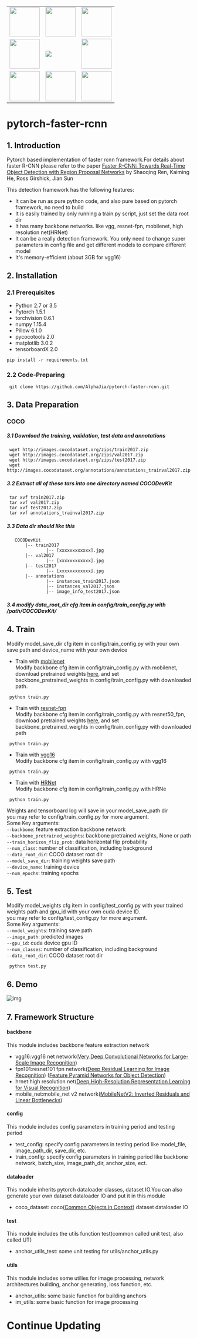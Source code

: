 <table border="0" width="10%">
  <tr>
    <td><img src="https://img1.github.io/tmp/1.jpg" height="80" width="82"></td>
    <td><img src="https://img1.github.io/tmp/2.jpg" height="80" width="82"></td>
    <td><img src="https://img1.github.io/tmp/3.jpg" height="80" width="82"></td>
  </tr>
  <tr>
    <td><img src="https://img1.github.io/tmp/4.jpg" height="80" width="82"></td>
    <td><img src="https://img.shields.io/github/stars/AlphaJia/pytorch-faster-rcnn.svg?style=social"></td>
    <td><img src="https://img1.github.io/tmp/6.jpg" height="82" width="82"></td>
  </tr>
   <tr>
    <td><img src="https://img1.github.io/tmp/7.jpg" height="82" width="82"></td>
    <td><img src="https://img1.github.io/tmp/8.jpg" height="82" width="82"></td>
    <td><img src="https://img1.github.io/tmp/9.jpg" height="82" width="82"></td>
  </tr>
</table>

# pytorch-faster-rcnn
##  1. Introduction  
Pytorch based implementation of faster rcnn framework.For details about faster R-CNN please refer to the paper [Faster R-CNN: Towards Real-Time Object Detection with Region Proposal Networks]((https://arxiv.org/abs/1506.01497)) by Shaoqing Ren, Kaiming He, Ross Girshick, Jian Sun


This detection framework has the following features:  
* It can be run as pure python code, and also pure based on pytorch framework, no need to build
* It is easily trained by only running a train.py script, just set the data root dir
* It has many backbone networks. like vgg, resnet-fpn, mobilenet, high resolution net(HRNet)
* It can be a really detection framework. You only need to change super parameters in config file and get different models to compare different model
* It's memory-efficient (about 3GB for vgg16)
##  2. Installation
### 2.1 Prerequisites
* Python 2.7 or 3.5  
* Pytorch 1.5.1  
* torchvision 0.6.1  
* numpy 1.15.4
* Pillow 6.1.0
* pycocotools 2.0
* matplotlib 3.0.2
* tensorboardX 2.0  
```Shell
pip install -r requirements.txt
  ```
### 2.2 Code-Preparing
 ```Shell
  git clone https://github.com/AlphaJia/pytorch-faster-rcnn.git
  ```
##  3. Data Preparation
### COCO  
##### 3.1 Download the training, validation, test data and annotations
```Shell
 wget http://images.cocodataset.org/zips/train2017.zip  
 wget http://images.cocodataset.org/zips/val2017.zip
 wget http://images.cocodataset.org/zips/test2017.zip
 wget http://images.cocodataset.org/annotations/annotations_trainval2017.zip
  ```
#####  3.2 Extract all of these tars into one directory named COCODevKit
```Shell
 tar xvf train2017.zip
 tar xvf val2017.zip
 tar xvf test2017.zip
 tar xvf annotations_trainval2017.zip
  ```
#####  3.3 Data dir should like this
 ```
    COCODevKit
        |-- train2017
                |-- [xxxxxxxxxxxx].jpg
        |-- val2017
                |-- [xxxxxxxxxxxx].jpg
        |-- test2017
                |-- [xxxxxxxxxxxx].jpg
        |-- annotations
                |-- instances_train2017.json
                |-- instances_val2017.json
                |-- image_info_test2017.json
   ```  
#####  3.4 modify data_root_dir cfg item in config/train_config.py with /path/COCODevKit/ 

##  4. Train
Modify model_save_dir cfg item in config/train_config.py with your own save path and device_name with your own device
* Train with [mobilenet]((https://arxiv.org/abs/1801.04381))  
Modify backbone cfg item in config/train_config.py with mobilenet, download pretrained weights [here](https://download.pytorch.org/models/mobilenet_v2-b0353104.pth), and set backbone_pretrained_weights in config/train_config.py with downloaded path.
```Shell
 python train.py
  ```
* Train with [resnet-fpn]((https://arxiv.org/abs/1409.1556))  
Modify backbone cfg item in config/train_config.py with resnet50_fpn, download pretrained weights [here](https://download.pytorch.org/models/fasterrcnn_resnet50_fpn_coco-258fb6c6.pth), and set backbone_pretrained_weights in config/train_config.py with downloaded path
```Shell
 python train.py
  ```
* Train with [vgg16]((https://arxiv.org/abs/1409.1556))  
Modify backbone cfg item in config/train_config.py with vgg16
```Shell
 python train.py
  ```
* Train with [HRNet]((https://arxiv.org/abs/1409.1556))  
Modify backbone cfg item in config/train_config.py with HRNe
```Shell
 python train.py
  ```

Weights and tensorboard log will save in your model_save_path dir  
you may refer to config/train_config.py for more argument.  
Some Key arguments:  
`--backbone`: feature extraction backbone network  
`--backbone_pretrained_weights`: backbone pretrained weights, None or path  
`--train_horizon_flip_prob`: data horizontal flip probability  
`--num_class`: number of classification, including background  
`--data_root_dir`: COCO dataset root dir  
`--model_save_dir`: training weights save path  
`--device_name`: training device   
`--num_epochs`: training epochs   
##  5. Test  
Modify model_weights cfg item in config/test_config.py with your trained weights path and gpu_id with your own cuda device ID.  
you may refer to config/test_config.py for more argument.  
Some Key arguments:  
`--model_weights`: training save path  
`--image_path`: predicted images  
`--gpu_id`: cuda device gpu ID  
`--num_classes`: number of classification, including background  
`--data_root_dir`: COCO dataset root dir  

```Shell
 python test.py
  ```
##  6. Demo  
![img](imgs/demo1.png)  
##  7. Framework Structure  
#### backbone
This module includes backbone feature extraction network    
* vgg16:vgg16 net network([Very Deep Convolutional Networks for Large-Scale Image Recognition](https://arxiv.org/abs/1409.1556))
* fpn101:resnet101 fpn network([Deep Residual Learning for Image Recognition](https://arxiv.org/abs/1512.03385)) ([Feature Pyramid Networks for Object Detection](https://arxiv.org/abs/1612.03144))
* hrnet:high resolution net([Deep High-Resolution Representation Learning for Visual Recognition](https://arxiv.org/abs/1908.07919))
* mobile_net:mobile_net v2 network([MobileNetV2: Inverted Residuals and Linear Bottlenecks](https://arxiv.org/abs/1801.04381))
#### config
This module includes config parameters in training period  and testing period
* test_config: specify config parameters in testing period like model_file, image_path_dir, save_dir, etc.
* train_config: specify config parameters in training period like backbone network, batch_size, image_path_dir, anchor_size, ect.
#### dataloader
This module inherits pytorch dataloader classes, dataset IO.You can also generate your own dataset dataloader IO and put it in this module
* coco_dataset: coco([Common Objects in Context](https://cocodataset.org/#home)) dataset dataloader IO
#### test
This module includes the utils function test(common called unit test, also called UT)
* anchor_utils_test: some unit testing for utils/anchor_utils.py
#### utils
This module includes some utilies for image processing, network architectures building, anchor generating, loss function, etc.
* anchor_utils: some basic function for building anchors
* im_utils: some basic function for image processing

# Continue Updating
